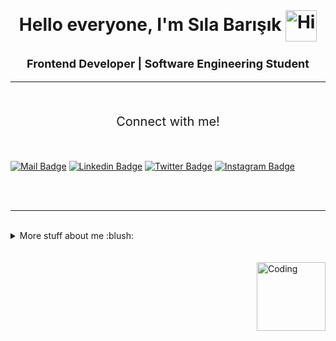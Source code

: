 <br/>
<h1 align="center">Hello everyone, I'm Sıla Barışık <img align="center" alt="Hi" width="50"  src="https://user-images.githubusercontent.com/1303154/88677602-1635ba80-d120-11ea-84d8-d263ba5fc3c0.gif"</h1>

<h3 align="center" style = font-size:18px;>Frontend Developer | Software Engineering Student</h3> <hr/>
<br/>

<p style= font-size:20px; font-style: italic;  align="center">
Connect with me!
</p> 

<br/>

[![Mail Badge](https://img.shields.io/badge/Gmail-D14836?style=for-the-badge&logo=gmail&logoColor=white)](mailto:slabarsk249@gmail.com)
[![Linkedin Badge](https://img.shields.io/badge/LinkedIn-0077B5?style=for-the-badge&logo=linkedin&logoColor=white)](https://www.linkedin.com/in/s%C4%B1la-bar%C4%B1%C5%9F%C4%B1k-2a07b0202/) 
[![Twitter Badge](https://img.shields.io/badge/Twitter-1DA1F2?style=for-the-badge&logo=twitter&logoColor=white)](https://twitter.com/Buubituzak)
[![Instagram Badge](https://img.shields.io/badge/Instagram-E4405F?style=for-the-badge&logo=instagram&logoColor=white)](https://www.instagram.com/slabarsk/) 

<br/><br/>
<hr/>
<br/>


<details>
<summary>
  More stuff about me :blush: <br/><br/><br/> <img align="right" alt="Coding" width="110"  src="https://media.giphy.com/media/du3J3cXyzhj75IOgvA/giphy.gif">
</summary>

<br >

I am currently living in İzmir/Turkey. During my college, I believe, I was able to gather sufficient information and experience in my classroom and laboratory sessions. Now, I am a 3rd year student and my studies in the field continue to fuel my interest in Frontend, this year. 

<hr/><br/>

![https://github.com/slabarsk](https://komarev.com/ghpvc/?username=your-github-slabarsk&color=orange&style=for-the-badge)

<br/>

![Sıla's GitHub stats](https://github-readme-stats.vercel.app/api?username=slabarsk&show_icons=true&theme=transparent&bg_color=00000000)
